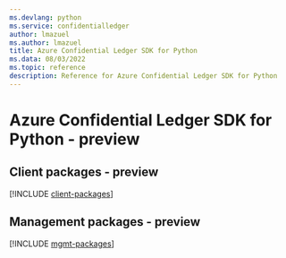 ```yaml
---
ms.devlang: python
ms.service: confidentialledger
author: lmazuel
ms.author: lmazuel
title: Azure Confidential Ledger SDK for Python
ms.data: 08/03/2022
ms.topic: reference
description: Reference for Azure Confidential Ledger SDK for Python
---
```

# Azure Confidential Ledger SDK for Python - preview

## Client packages - preview
[!INCLUDE [client-packages](confidential-ledger-client-index.md)]
## Management packages - preview
[!INCLUDE [mgmt-packages](confidential-ledger-mgmt-index.md)]